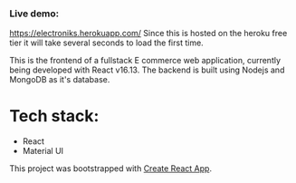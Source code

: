 ### Live demo: 
https://electroniks.herokuapp.com/ 
Since this is hosted on the heroku free tier it will take several seconds to load the first time.

This is the frontend of a fullstack E commerce web application, currently being developed with React v16.13.
The backend is built using Nodejs and MongoDB as it's database.

# Tech stack: 
 - React
 - Material UI

This project was bootstrapped with [Create React App](https://github.com/facebook/create-react-app).
